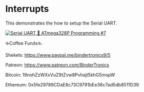 # **Interrupts**
 
This demonstrates the how to setup the Serial UART.

[![Serial UART 🔴 ATmega328P Programming #7](https://img.youtube.com/vi/Z1CFM-j8hfk/0.jpg)](https://www.youtube.com/watch?v=Z1CFM-j8hfk "Serial UART 🔴 ATmega328P Programming #7")

☕Coffee Funds☕.

Shekels: 
https://www.paypal.me/bindertronics9/5

Patreon:
https://www.patreon.com/BinderTronics

Bitcoin: 
19nohZzWXxVuZ9tZvw8Pvhajt5khG5mspW

Ethereum: 
0x5fe29789CDaE8c73C9791bEe36c7ad5db8511D39
